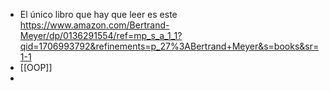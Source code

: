 - El único libro que hay que leer es este https://www.amazon.com/Bertrand-Meyer/dp/0136291554/ref=mp_s_a_1_1?qid=1706993792&refinements=p_27%3ABertrand+Meyer&s=books&sr=1-1
- [[OOP]]
-
